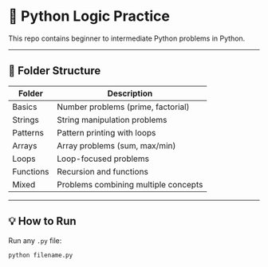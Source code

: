 # 🧠 Python Logic Practice

This repo contains beginner to intermediate Python problems in Python.

---

## 📂 Folder Structure

| Folder    | Description |
|-----------|-------------|
| Basics    | Number problems (prime, factorial) |
| Strings   | String manipulation problems |
| Patterns  | Pattern printing with loops |
| Arrays    | Array problems (sum, max/min) |
| Loops     | Loop-focused problems |
| Functions | Recursion and functions |
| Mixed     | Problems combining multiple concepts |

---

## 💡 How to Run

Run any `.py` file:

```bash
python filename.py

